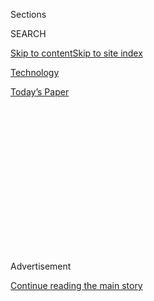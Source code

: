 <div id="app">

<div>

<div>

<div>

<div class="NYTAppHideMasthead css-1q2w90k e1suatyy0">

<div class="section css-ui9rw0 e1suatyy2">

<div class="css-eph4ug er09x8g0">

<div class="css-6n7j50">

</div>

<span class="css-1dv1kvn">Sections</span>

<div class="css-10488qs">

<span class="css-1dv1kvn">SEARCH</span>

</div>

[Skip to content](#site-content)[Skip to site
index](#site-index)

</div>

<div id="masthead-section-label" class="css-1wr3we4 eaxe0e00">

[Technology](https://www.nytimes3xbfgragh.onion/section/technology)

</div>

<div class="css-10698na e1huz5gh0">

</div>

</div>

<div id="masthead-bar-one" class="section hasLinks css-15hmgas e1csuq9d3">

<div class="css-uqyvli e1csuq9d0">

</div>

<div class="css-1uqjmks e1csuq9d1">

</div>

<div class="css-9e9ivx">

[](https://myaccount.nytimes3xbfgragh.onion/auth/login?response_type=cookie&client_id=vi)

</div>

<div class="css-1bvtpon e1csuq9d2">

[Today’s
Paper](https://www.nytimes3xbfgragh.onion/section/todayspaper)

</div>

</div>

</div>

</div>

<div data-aria-hidden="false">

<div id="site-content" data-role="main">

<div>

<div class="css-1aor85t" style="opacity:0.000000001;z-index:-1;visibility:hidden">

<div class="css-1hqnpie">

<div class="css-epjblv">

<span class="css-17xtcya">[Technology](/section/technology)</span><span class="css-x15j1o">|</span><span class="css-fwqvlz">I
Tried to Live Without the Tech Giants. It Was
Impossible.</span>

</div>

<div class="css-k008qs">

<div class="css-1iwv8en">

<span class="css-18z7m18"></span>

<div>

</div>

</div>

<span class="css-1n6z4y">https://nyti.ms/2CWI86R</span>

<div class="css-1705lsu">

<div class="css-4xjgmj">

<div class="css-4skfbu" data-role="toolbar" data-aria-label="Social Media Share buttons, Save button, and Comments Panel with current comment count" data-testid="share-tools">

  - 
  - 
  - 
  - 
    
    <div class="css-6n7j50">
    
    </div>

  - 
  - 

</div>

</div>

</div>

</div>

</div>

</div>

<div id="NYT_TOP_BANNER_REGION" class="css-13pd83m">

</div>

<div id="top-wrapper" class="css-1sy8kpn">

<div id="top-slug" class="css-l9onyx">

Advertisement

</div>

[Continue reading the main
story](#after-top)

<div class="ad top-wrapper" style="text-align:center;height:100%;display:block;min-height:250px">

<div id="top" class="place-ad" data-position="top" data-size-key="top">

</div>

</div>

<div id="after-top">

</div>

</div>

<div>

<div id="sponsor-wrapper" class="css-1hyfx7x">

<div id="sponsor-slug" class="css-19vbshk">

Supported by

</div>

[Continue reading the main
story](#after-sponsor)

<div id="sponsor" class="ad sponsor-wrapper" style="text-align:center;height:100%;display:block">

</div>

<div id="after-sponsor">

</div>

</div>

<div class="css-186x18t">

</div>

<div class="css-1vkm6nb ehdk2mb0">

# I Tried to Live Without the Tech Giants. It Was Impossible.

</div>

As lawmakers debate whether Apple, Google, Facebook, and Amazon are
monopolies, a reporter recalls her attempt to avoid interacting with the
companies.

<div class="css-79elbk" data-testid="photoviewer-wrapper">

<div class="css-z3e15g" data-testid="photoviewer-wrapper-hidden">

</div>

<div class="css-1a48zt4 ehw59r15" data-testid="photoviewer-children">

![<span class="css-cnj6d5 e1z0qqy90" itemprop="copyrightHolder"><span class="css-1ly73wi e1tej78p0">Credit...</span><span><span>Efi
Chalikopoulou</span></span></span>](https://static01.graylady3jvrrxbe.onion/images/2020/08/02/business/31Bigfive-illo/31Bigfive-illo-articleLarge.jpg?quality=75&auto=webp&disable=upscale)

</div>

</div>

<div class="css-18e8msd">

<div class="css-vp77d3 epjyd6m0">

<div class="css-hus3qt ey68jwv0" data-aria-hidden="true">

[![Kashmir
Hill](https://static01.graylady3jvrrxbe.onion/images/2020/07/24/business/author-hill-kashmir/author-hill-kashmir-thumbLarge-v2.png
"Kashmir Hill")](https://www.nytimes3xbfgragh.onion/by/kashmir-hill)

</div>

<div class="css-1baulvz">

By [<span class="css-1baulvz last-byline" itemprop="name">Kashmir
Hill</span>](https://www.nytimes3xbfgragh.onion/by/kashmir-hill)

</div>

</div>

  - 
    
    <div class="css-ld3wwf e16638kd2">
    
    July 31,
    2020
    
    </div>

  - 
    
    <div class="css-4xjgmj">
    
    <div class="css-d8bdto" data-role="toolbar" data-aria-label="Social Media Share buttons, Save button, and Comments Panel with current comment count" data-testid="share-tools">
    
      - 
      - 
      - 
      - 
        
        <div class="css-6n7j50">
        
        </div>
    
      - 
      - 
    
    </div>
    
    </div>

</div>

</div>

<div class="section meteredContent css-1r7ky0e" name="articleBody" itemprop="articleBody">

<div class="css-1fanzo5 StoryBodyCompanionColumn">

<div class="css-53u6y8">

The chief executives of Amazon, Facebook, Google and Apple were called
before a House antitrust committee this week, ostensibly to answer
questions about whether they have too much power and whether that hurts
consumers.

The tech bosses, who appeared via videoconference, fended off questions
about being “cyber barons,” saying they have plenty of competition and
that consumers have other options for the services they offer.

But do they? Last year, in an effort to understand just how dependent we
are on these companies, I did [an
experiment](https://gizmodo.com/c/goodbye-big-five) for the tech news
site Gizmodo to see how hard it would be to remove them from my life.

To do that wasn’t easy. From my years writing about digital privacy, I
knew these companies were in the background of many of our online
interactions. I worked with a technologist named Dhruv Mehrotra, who
designed a custom tool for me, a virtual private network that kept my
devices from sending data to or receiving data from the tech giants by
blocking the millions of internet addresses the companies controlled.

</div>

</div>

<div class="css-1fanzo5 StoryBodyCompanionColumn">

<div class="css-53u6y8">

Then I blocked Amazon, Facebook, Google, Apple and Microsoft, one by one
— and then all at once — over six weeks. Amazon and Google were the
hardest companies to avoid by far.

Cutting Amazon from my life meant losing access to any site hosted by
Amazon Web Services, the internet’s largest cloud provider. Many apps
and a large portion of the internet use Amazon’s servers to host their
digital content, and much of the digital world became inaccessible when
I said goodbye to Amazon, including the Amazon Prime Video competitor
Netflix.

Amazon was difficult to avoid in the real world as well. When I ordered
a phone holder for my car from eBay, it arrived in Amazon’s signature
packaging, because the seller used “Fulfillment by Amazon,” paying the
company to store and ship his product.

When I blocked Google, the entire internet slowed down for me, because
almost every site I visited was using Google to supply its fonts, run
its ads, track its users, or determine if its users were humans or bots.
While blocking Google, I couldn’t sign into the data storage service
Dropbox because the site thought I wasn’t a real person. Uber and Lyft
stopped working for me, because they were both dependent on Google Maps
for navigating the world. I discovered that Google Maps had [a de facto
monopoly](https://i.kinja-img.com/gawker-media/image/upload/c_scale,f_auto,fl_progressive,pg_1,q_80,w_1600/zrwbegnvl9qrpiyaerqv.png)
on online maps. Even Google’s longtime[critic
Yelp](https://www.nytimes3xbfgragh.onion/2017/07/01/technology/yelp-google-european-union-antitrust.html)
used it to tell computer users where businesses could be found.

I came to think of Amazon and Google as the providers of the very
infrastructure of the internet, so embedded in the architecture of the
digital world that even their competitors had to rely on their services.

</div>

</div>

<div class="css-1fanzo5 StoryBodyCompanionColumn">

<div class="css-53u6y8">

Facebook, Apple and Microsoft came with their own challenges. While
Facebook was less debilitating to block, I missed Instagram (which
Facebook owns) terribly, and I stopped getting news from my social
circle, like the birth of a good friend’s child. “I just assume that if
I post something on Facebook, everyone will know about it,” she told me
when I called her weeks later to congratulate her. I tried out an
alternative called Mastodon, but a social network devoid of any of your
friends isn’t much fun.

Apple was hard to leave because I had two Apple computers and an iPhone,
so I wound up getting some radical new hardware in order to keep
accessing the internet and making phone calls.

Apple and Google’s Android software have a duopoly on the smartphone
market. Wanting to avoid both companies, I wound up getting a dumb phone
— a Nokia 3310 on which I had to relearn the fine art of texting on
numerical phone keys — and a laptop with a Linux operating system from a
company called Purism that is trying to create “an ethical computing
environment,” namely by helping its users avoid the tech giants.

</div>

</div>

<div class="css-79elbk" data-testid="photoviewer-wrapper">

<div class="css-z3e15g" data-testid="photoviewer-wrapper-hidden">

</div>

<div class="css-1a48zt4 ehw59r15" data-testid="photoviewer-children">

![<span class="css-16f3y1r e13ogyst0" data-aria-hidden="true">Texting
with numerical phone keys on a Nokia 3310: not
fun. </span><span class="css-cnj6d5 e1z0qqy90" itemprop="copyrightHolder"><span class="css-1ly73wi e1tej78p0">Credit...</span><span>Josep
Lago/Agence France-Presse — Getty
Images</span></span>](https://static01.graylady3jvrrxbe.onion/images/2020/07/31/business/31bigfive1/merlin_175158504_76dcbef2-989a-4bba-b785-36d7b84132a3-articleLarge.jpg?quality=75&auto=webp&disable=upscale)

</div>

</div>

<div class="css-1fanzo5 StoryBodyCompanionColumn">

<div class="css-53u6y8">

Yes, there are
[alternatives](https://www.nytimes3xbfgragh.onion/2020/07/29/technology/personaltech/big-tech-power-how-to-fight.html)
for products and services offered by the tech giants, but they are
harder to find and to use.

Microsoft, which is not in the antitrust hot seat this time around but
[knows what it feels
like](https://www.nytimes3xbfgragh.onion/2019/06/23/technology/antitrust-tech-microsoft-lessons.html),
was easy to block on the consumer level. As my colleague [Steve Lohr
notes](https://www.nytimes3xbfgragh.onion/2018/11/29/technology/microsoft-apple-worth-how.html),
Microsoft is “mainly a supplier of technology to business customers”
these days.

But like Amazon, Microsoft has a cloud service, and so a few sites went
dark for me, as did two Microsoft-owned services I used frequently,
LinkedIn and Skype. Not being able to use tech giant-owned services I
love was a hazard of this experiment: As The [Wall Street
Journal](https://www.wsj.com/articles/beware-the-big-tech-backlash-11545227197?mod=e2tw)noted,
the tech giants have bought more than 400 companies and start-ups over
the last decade.

</div>

</div>

<div class="css-1fanzo5 StoryBodyCompanionColumn">

<div class="css-53u6y8">

Critics of the big tech companies are often told, “If you don’t like the
company, don’t use its products.” My takeaway from the experiment was
that it’s not possible to do that. It’s not just the products and
services branded with the big tech giant’s name. It’s that these
companies control a thicket of more obscure products and services that
are hard to untangle from tools we rely on for everything we do, from
work to getting from point A to point B.

Many people called what I did “digital veganism.” [Digital
vegans](https://observer.com/2011/06/what-is-digital-veganism-cody-brown-explains-his-catchphrase/)
are deliberative about the hardware and software they use and the data
they consume and share, because information is power, and increasingly a
handful of companies seem to have it all.

There were two very different types of reaction to the story. Some
people said that it proved just how essential these companies are to the
American economy and how useful they are to consumers, meaning
regulators shouldn’t interfere with them. Others, like Representative
Jerrold Nadler, Democrat of New York and ex officio member of the
House’s antitrust committee, said at the time that the experiment was
proof of their monopolistic power.

“By virtue of controlling essential infrastructure, these companies
appear to have the ability to control access to markets,” Mr. Nadler
said. “In some basic ways, the problem is not unlike what we faced 130
years ago, when railroads transformed American life — both enabling
farmers and producers to access new markets, but also creating a key
chokehold that the railroad monopolies could exploit.”

If I were still blocking the tech giants today, I wouldn’t have been
able to watch this week’s antitrust hearing online. C-SPAN streamed it
live via YouTube, which Google owns.

After the experiment was over, though, I went back to using the
companies’ services again, because as it demonstrated, I didn’t really
have any other choice.

</div>

</div>

<div>

</div>

</div>

<div>

</div>

<div>

</div>

<div>

</div>

<div>

<div id="bottom-wrapper" class="css-1ede5it">

<div id="bottom-slug" class="css-l9onyx">

Advertisement

</div>

[Continue reading the main
story](#after-bottom)

<div id="bottom" class="ad bottom-wrapper" style="text-align:center;height:100%;display:block;min-height:90px">

</div>

<div id="after-bottom">

</div>

</div>

</div>

</div>

</div>

## Site Index

<div>

</div>

## Site Information Navigation

  - [© <span>2020</span> <span>The New York Times
    Company</span>](https://help.nytimes3xbfgragh.onion/hc/en-us/articles/115014792127-Copyright-notice)

<!-- end list -->

  - [NYTCo](https://www.nytco.com/)
  - [Contact
    Us](https://help.nytimes3xbfgragh.onion/hc/en-us/articles/115015385887-Contact-Us)
  - [Work with us](https://www.nytco.com/careers/)
  - [Advertise](https://nytmediakit.com/)
  - [T Brand Studio](http://www.tbrandstudio.com/)
  - [Your Ad
    Choices](https://www.nytimes3xbfgragh.onion/privacy/cookie-policy#how-do-i-manage-trackers)
  - [Privacy](https://www.nytimes3xbfgragh.onion/privacy)
  - [Terms of
    Service](https://help.nytimes3xbfgragh.onion/hc/en-us/articles/115014893428-Terms-of-service)
  - [Terms of
    Sale](https://help.nytimes3xbfgragh.onion/hc/en-us/articles/115014893968-Terms-of-sale)
  - [Site
    Map](https://spiderbites.nytimes3xbfgragh.onion)
  - [Help](https://help.nytimes3xbfgragh.onion/hc/en-us)
  - [Subscriptions](https://www.nytimes3xbfgragh.onion/subscription?campaignId=37WXW)

</div>

</div>

</div>

</div>
